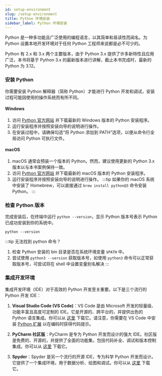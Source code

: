 ```yaml
---
id: setup-environment
slug: /setup-environment
title: Python 环境安装
sidebar_label: Python 环境安装
---
```


Python 是一种多功能且广泛使用的编程语言，以其简单和易读性而闻名。为 Python 设置本地开发环境对于任何 Python 工程师来说都是必不可少的。

Python 有 2.x 和 3.x 两个主要版本，由于 Python 3.x 提供了许多新特性且应用广泛，本书将基于 Python 3.x 的最新版本进行讲解，截止本书完成时，最新的 Python 为 3.12。

### 安装 Python
你需要安装 Python 解释器（简称 Python）才能进行 Python 开发和调试，安装过程可能因使用的操作系统而有所不同。

#### Windows

1. 访问 [Python 官方网站](https://www.python.org/downloads/) 并下载最新的 Windows 版本的 Python 安装程序。
2. 运行安装程序并按照安装向导的说明进行操作。
3. 在安装过程中，请确保勾选“将 Python 添加到 PATH”选项，以便从命令行全局访问 Python 可执行文件。

#### macOS

1. macOS 通常会预装一个版本的 Python。然而，建议使用更新的 Python 3.x 版本以与本书案例保持一致。
2. 访问 [Python 官方网站](https://www.python.org/downloads/) 并下载最新的 macOS 版本的 Python 安装程序。
3. 运行安装程序并按照安装向导的说明进行操作。
:::tip 
如果你的 macOS 系统中安装了 Homebrew，可以直接通过 `brew install python@3` 命令安装 Python。
:::

### 检查 Python 版本
完成安装后，在终端中运行 `python --version`，显示 Python 版本号表示 Python 已成功安装到你的系统中。
```shell
python --version
```

:::tip 无法找到 python 命令？
1. 检查 Python 安装的 bin 目录是否在系统环境变量 `$PATH` 中。
2. 尝试使用 `python3 --version` 获取版本号，如使用 `python3` 命令可以正常获取版本号，可尝试将在 shell 中设置变量别名解决
:::

### 集成开发环境

集成开发环境（IDE）对于高效的 Python 开发至关重要。以下是三个流行的 Python 开发 IDE：

1. **Visual Studio Code (VS Code)**：VS Code 是由 Microsoft 开发的轻量级、功能丰富且高度可定制的 IDE。它是开源的、跨平台的，并提供出色的 Python 语言集成。你可以从 [这里](https://code.visualstudio.com/) 下载它。请注意，你需要在 VS Code 中安装 [Python 扩展](https://marketplace.visualstudio.com/items?itemName=ms-python.python) 以在编码时获得代码提示。

2. **PyCharm 社区版**：PyCharm 是专为 Python 开发而设计的强大 IDE。社区版是免费的、开源的，并提供了全面的功能集，包括代码补全、调试和版本控制集成。你可以从 [这里](https://www.jetbrains.com/pycharm/download/) 下载它。

3. **Spyder**：Spyder 是另一个流行的开源 IDE，专为科学 Python 开发而设计。它提供了一个集成环境，用于数据分析、绘图和调试。你可以从 [这里](https://www.spyder-ide.org/) 下载它。
